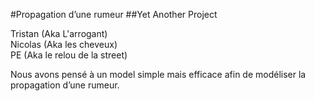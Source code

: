 #Propagation d’une rumeur
##Yet Another Project

Tristan  (Aka L'arrogant)  
Nicolas  (Aka les cheveux)  
PE  (Aka le relou de la street)  


Nous avons pensé à un model simple mais efficace afin de modéliser la propagation d’une rumeur.

